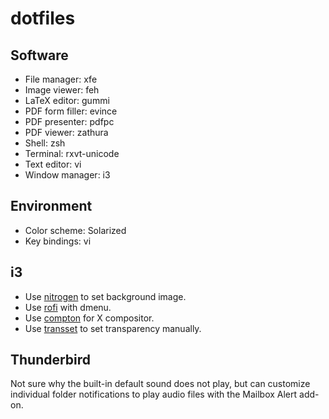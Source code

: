 dotfiles
========

Software
--------

* File manager: xfe
* Image viewer: feh
* LaTeX editor: gummi
* PDF form filler: evince
* PDF presenter: pdfpc
* PDF viewer: zathura
* Shell: zsh
* Terminal: rxvt-unicode
* Text editor: vi
* Window manager: i3

Environment
-----------

* Color scheme: Solarized
* Key bindings: vi

i3
--

* Use [nitrogen](http://projects.l3ib.org/nitrogen/) to set background image.
* Use [rofi](https://davedavenport.github.io/rofi/) with dmenu.
* Use [compton](https://github.com/chjj/compton) for X compositor.
* Use [transset](http://cgit.freedesktop.org/xorg/app/transset/) to set
  transparency manually.

Thunderbird
-----------

Not sure why the built-in default sound does not play, but can customize
individual folder notifications to play audio files with the Mailbox Alert
add-on.
